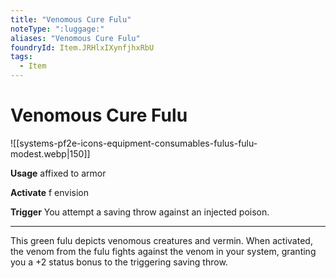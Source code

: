 ```yaml
---
title: "Venomous Cure Fulu"
noteType: ":luggage:"
aliases: "Venomous Cure Fulu"
foundryId: Item.JRHlxIXynfjhxRbU
tags:
  - Item
---
```


# Venomous Cure Fulu
![[systems-pf2e-icons-equipment-consumables-fulus-fulu-modest.webp|150]]

**Usage** affixed to armor

**Activate** f envision

**Trigger** You attempt a saving throw against an injected poison.

* * *

This green fulu depicts venomous creatures and vermin. When activated, the venom from the fulu fights against the venom in your system, granting you a +2 status bonus to the triggering saving throw.
